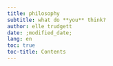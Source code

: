 ```yaml
---
title: philosophy
subtitle: what do **you** think?
author: elle trudgett
date: ;modified_date;
lang: en
toc: true
toc-title: Contents
---
```

